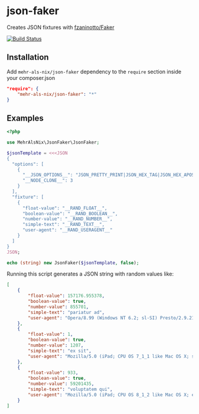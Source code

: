 # json-faker

Creates JSON fixtures with [fzaninotto/Faker](https://github.com/fzaninotto/Faker)

[![Build Status](https://travis-ci.org/MehrAlsNix/json-faker.svg?branch=develop)](https://travis-ci.org/MehrAlsNix/json-faker)

## Installation

Add `mehr-als-nix/json-faker` dependency to the `require` section inside your composer.json
```json
"require": {
    "mehr-als-nix/json-faker": "*"
}
```

## Examples

```php
<?php

use MehrAlsNix\JsonFaker\JsonFaker;

$jsonTemplate = <<<JSON
{
  "options": [
    {
      "__JSON_OPTIONS__": "JSON_PRETTY_PRINT|JSON_HEX_TAG|JSON_HEX_APOS|JSON_HEX_QUOT|JSON_HEX_AMP|JSON_UNESCAPED_SLASHES",
      "__NODE_CLONE__": 3
    }
  ],
  "fixture": [
    {
      "float-value": "__RAND_FLOAT__",
      "boolean-value": "__RAND_BOOLEAN__",
      "number-value": "__RAND_NUMBER__",
      "simple-text": "__RAND_TEXT__",
      "user-agent": "__RAND_USERAGENT__"
    }
  ]
}
JSON;

echo (string) new JsonFaker($jsonTemplate, false);

```

Running this script generates a JSON string with random values like:
```json
[
    {
        "float-value": 157176.955378,
        "boolean-value": true,
        "number-value": 855701,
        "simple-text": "pariatur ad",
        "user-agent": "Opera/8.99 (Windows NT 6.2; sl-SI) Presto/2.9.218 Version/12.00"
    },
    {
        "float-value": 1,
        "boolean-value": true,
        "number-value": 1207,
        "simple-text": "ex sit",
        "user-agent": "Mozilla/5.0 (iPad; CPU OS 7_1_1 like Mac OS X; sl-SI) AppleWebKit/535.11.1 (KHTML, like Gecko) Version/4.0.5 Mobile/8B118 Safari/6535.11.1"
    },
    {
        "float-value": 933,
        "boolean-value": true,
        "number-value": 59201435,
        "simple-text": "voluptatem qui",
        "user-agent": "Mozilla/5.0 (iPad; CPU OS 8_1_2 like Mac OS X; en-US) AppleWebKit/532.46.4 (KHTML, like Gecko) Version/4.0.5 Mobile/8B116 Safari/6532.46.4"
    }
]
```

